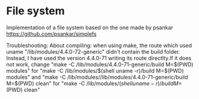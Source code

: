 # File system
Implementation of a file system based on the one made by psankar https://github.com/psankar/simplefs

Troubleshooting:
About compiling: when using make, the route which used uname "/lib/modules/4.4.0-72-generic" didn't contain the build folder.
Instead, I have used the version 4.4.0-71 writing its route directlty.If it does not work, change
"make -C /lib/modules/4.4.0-71-generic/build  M=$(PWD) modules" for
 "make -C /lib/modules/$(shell uname -r)/build M=$(PWD) modules"
and "make -C /lib/modules//lib/modules/4.4.0-71-generic/build M=$(PWD) clean" for
"make -C /lib/modules/$(shell uname -r)/build M=$(PWD) clean"
